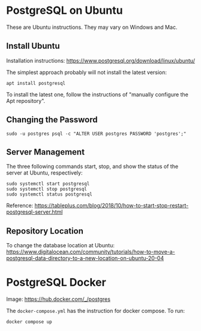 # PostgreSQL on Ubuntu

These are Ubuntu instructions. They may vary on Windows and Mac.

## Install Ubuntu

Installation instructions:
https://www.postgresql.org/download/linux/ubuntu/

The simplest approach probably will not install the latest version:
~~~
apt install postgresql
~~~

To install the latest one, follow the instructions of "manually configure the Apt repository".

## Changing the Password

~~~
sudo -u postgres psql -c "ALTER USER postgres PASSWORD 'postgres';"
~~~

## Server Management

The three following commands start, stop, and show the status of the server at Ubuntu, respectively:

~~~
sudo systemctl start postgresql
sudo systemctl stop postgresql
sudo systemctl status postgresql
~~~

Reference: https://tableplus.com/blog/2018/10/how-to-start-stop-restart-postgresql-server.html

## Repository Location

To change the database location at Ubuntu:
https://www.digitalocean.com/community/tutorials/how-to-move-a-postgresql-data-directory-to-a-new-location-on-ubuntu-20-04


# PostgreSQL Docker

Image: https://hub.docker.com/_/postgres

The `docker-compose.yml` has the instruction for docker compose. To run:
~~~
docker compose up
~~~